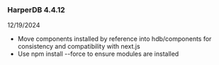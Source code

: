 ### HarperDB 4.4.12

12/19/2024

- Move components installed by reference into hdb/components for consistency and compatibility with next.js
- Use npm install --force to ensure modules are installed
